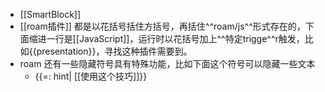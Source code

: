- [[SmartBlock]]
- [[roam插件]] 都是以花括号括住方括号，再括住^^roam/js^^形式存在的，下面缩进一行是[[JavaScript]]，运行时以花括号加上^^特定trigge^^r触发，比如{{presentation}}，寻找这种插件需要到。
- roam 还有一些隐藏符号具有特殊功能，比如下面这个符号可以隐藏一些文本
    - {{=: hint| [[使用这个技巧]]}}  
